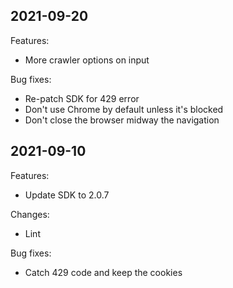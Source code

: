 ## 2021-09-20

Features:
- More crawler options on input

Bug fixes:
- Re-patch SDK for 429 error
- Don't use Chrome by default unless it's blocked
- Don't close the browser midway the navigation

## 2021-09-10

Features:
- Update SDK to 2.0.7

Changes:
- Lint

Bug fixes:
- Catch 429 code and keep the cookies
